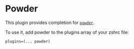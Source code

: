 # Powder

This plugin provides completion for
[`powder`](HTTPS://GitHub.Com/powder-rb/powder/).

To use it, add powder to the plugins array of your zshrc file:

```
plugins=(... powder)
```
